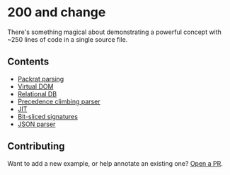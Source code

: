 # 200 and change

There's something magical about demonstrating a powerful concept with ~250 lines of code in a single source file.

## Contents

* [Packrat parsing](./packrat-parsing/)
* [Virtual DOM](./virtual-dom/)
* [Relational DB](./relational-db/)
* [Precedence climbing parser](./precedence-climbing/)
* [JIT](./just-in-time/)
* [Bit-sliced signatures](./bit-sliced-signatures/)
* [JSON parser](./json-parser/)

## Contributing

Want to add a new example, or help annotate an existing one? [Open a PR](https://github.com/pdubroy/200andchange).
